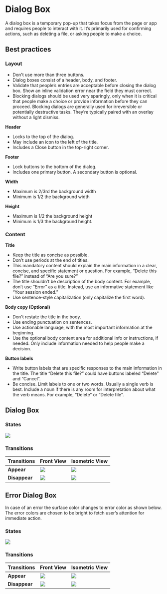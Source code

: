 # Dialog Box

A dialog box is a temporary pop-up that takes focus from the page or app and requires people to interact with it. It’s primarily used for confirming actions, such as deleting a file, or asking people to make a choice.

## Best practices

### Layout

* Don't use more than three buttons.
* Dialog boxes consist of a header, body, and footer.
* Validate that people’s entries are acceptable before closing the dialog box. Show an inline validation error near the field they must correct.
* Blocking dialogs should be used very sparingly, only when it is critical that people make a choice or provide information before they can proceed. Blocking dialogs are generally used for irreversible or potentially destructive tasks. They’re typically paired with an overlay without a light dismiss.

**Header**

* Locks to the top of the dialog.
* May include an icon to the left of the title.
* Includes a Close button in the top-right corner.

**Footer**

* Lock buttons to the bottom of the dialog.
* Includes one primary button. A secondary button is optional.

**Width**

* Maximum is 2/3rd the background width
* Minimum is 1/2 the background width

**Height**

* Maximum is 1/2 the background height
* Minimum is 1/3 the background height.

### Content

**Title**

* Keep the title as concise as possible.
* Don’t use periods at the end of titles.
* This mandatory content should explain the main information in a clear, concise, and specific statement or question. For example, “Delete this file?” instead of “Are you sure?”
* The title shouldn’t be description of the body content. For example, don’t use “Error” as a title. Instead, use an informative statement like “Your session ended.”
* Use sentence-style capitalization (only capitalize the first word).

**Body copy (Optional)**

* Don't restate the title in the body.
* Use ending punctuation on sentences.
* Use actionable language, with the most important information at the beginning.
* Use the optional body content area for additional info or instructions, if needed. Only include information needed to help people make a decision.

**Button labels**

* Write button labels that are specific responses to the main information in the title. The title “Delete this file?” could have buttons labeled “Delete” and “Cancel”.
* Be concise. Limit labels to one or two words. Usually a single verb is best. Include a noun if there is any room for interpretation about what the verb means. For example, “Delete” or “Delete file”.

## Dialog Box

### States

![](https://tesseractimaging.atlassian.net/wiki/download/thumbnails/78775860/Dialogue-Box_v2-default.png?version=2\&modificationDate=1601359691653\&cacheVersion=1\&api=v2\&width=442)

### Transitions

| **Transitions** | **Front View**                                                                                                                                                                           | **Isometric View**                                                                                                                                                                       |
| --------------- | ---------------------------------------------------------------------------------------------------------------------------------------------------------------------------------------- | ---------------------------------------------------------------------------------------------------------------------------------------------------------------------------------------- |
| **Appear**      | ![](https://tesseractimaging.atlassian.net/wiki/download/thumbnails/78775860/DialogBox_Appear_Front.gif?version=5\&modificationDate=1601303093871\&cacheVersion=1\&api=v2\&width=210)    | ![](https://tesseractimaging.atlassian.net/wiki/download/thumbnails/78775860/DialogBox_Appear_Persp.gif?version=1\&modificationDate=1600950288739\&cacheVersion=1\&api=v2\&width=210)    |
| **Disappear**   | ![](https://tesseractimaging.atlassian.net/wiki/download/thumbnails/78775860/DialogBox_Disappear_Front.gif?version=4\&modificationDate=1601302787795\&cacheVersion=1\&api=v2\&width=210) | ![](https://tesseractimaging.atlassian.net/wiki/download/thumbnails/78775860/DialogBox_Disappear_Persp.gif?version=1\&modificationDate=1600950894295\&cacheVersion=1\&api=v2\&width=210) |

## Error Dialog Box

In case of an error the surface color changes to error color as shown below. The error colors are chosen to be bright to fetch user’s attention for immediate action.

### States

![](https://tesseractimaging.atlassian.net/wiki/download/thumbnails/78775860/Dialogue-Box_v2-error.png?version=2\&modificationDate=1601359718255\&cacheVersion=1\&api=v2\&width=442)

### Transitions

| **Transitions** | **Front View**                                                                                                                                                                                | **Isometric View**                                                                                                                                                                            |
| --------------- | --------------------------------------------------------------------------------------------------------------------------------------------------------------------------------------------- | --------------------------------------------------------------------------------------------------------------------------------------------------------------------------------------------- |
| **Appear**      | ![](https://tesseractimaging.atlassian.net/wiki/download/thumbnails/78775860/ErrorDialogBox_Appear_Front.gif?version=3\&modificationDate=1601302732311\&cacheVersion=1\&api=v2\&width=210)    | ![](https://tesseractimaging.atlassian.net/wiki/download/thumbnails/78775860/ErrorDialogBox_Appear_Persp.gif?version=3\&modificationDate=1601302734205\&cacheVersion=1\&api=v2\&width=210)    |
| **Disappear**   | ![](https://tesseractimaging.atlassian.net/wiki/download/thumbnails/78775860/ErrorDialogBox_Disappear_Front.gif?version=3\&modificationDate=1601302743396\&cacheVersion=1\&api=v2\&width=210) | ![](https://tesseractimaging.atlassian.net/wiki/download/thumbnails/78775860/ErrorDialogBox_Disappear_Persp.gif?version=3\&modificationDate=1601302745436\&cacheVersion=1\&api=v2\&width=210) |
